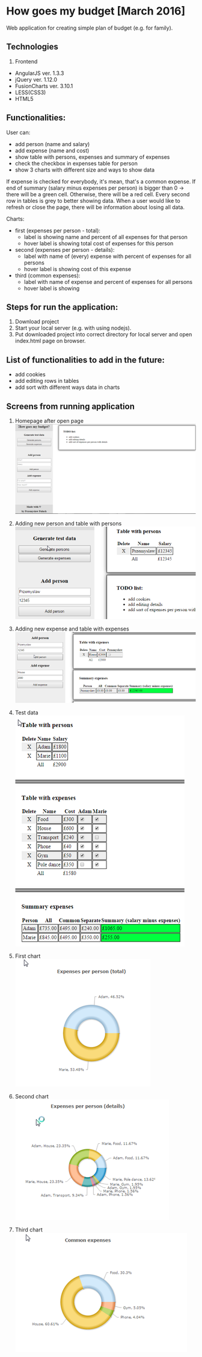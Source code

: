 # How goes my budget [March 2016]

Web application for creating simple plan of budget (e.g. for family).

## Technologies
1. Frontend
  - AngularJS ver. 1.3.3
  - jQuery ver. 1.12.0
  - FusionCharts ver. 3.10.1
  - LESS(CSS3)
  - HTML5

## Functionalities:
User can:
- add person (name and salary)
- add expense (name and cost)
- show table with persons, expenses and summary of expenses
- check the checkbox in expenses table for person
- show 3 charts with different size and ways to show data

If expense is checked for everybody, it's mean, that's a common expense.
If end of summary (salary minus expenses per person) is bigger than 0 -> there will be a green cell. Otherwise, there will be a red cell.
Every second row in tables is grey to better showing data.
When a user would like to refresh or close the page, there will be information about losing all data.

Charts:
  - first (expenses per person - total):
    - label is showing name and percent of all expenses for that person
    - hover label is showing total cost of expenses for this person
  - second (expenses per person - details):
    - label with name of (every) expense with percent of expenses for all persons
    - hover label is showing cost of this expense
  - third (common expenses):
    - label with name of expense and percent of expenses for all persons
    - hover label is showing

## Steps for run the application:
1. Download project
2. Start your local server (e.g. with using nodejs).
3. Put downloaded project into correct directory for local server and open index.html page on browser.

## List of functionalities to add in the future:
- add cookies
- add editing rows in tables
- add sort with different ways data in charts

## Screens from running application
1) Homepage after open page<br />
![alt text][homepage_img]

2) Adding new person and table with persons<br />
![alt text][add_person_img]

3) Adding new expense and table with expenses<br />
![alt text][add_expense_img]

4) Test data<br />
![alt text][test_data_img]

5) First chart<br />
![alt text][first_chart_img]

6) Second chart<br />
![alt text][second_chart_img]

7) Third chart<br />
![alt text][third_chart_img]

[homepage_img]: https://github.com/palprz/how-goes-my-budget/blob/master/markdown_img_homepage.png
[add_person_img]: https://github.com/palprz/how-goes-my-budget/blob/master/markdown_img_add_person.png
[add_expense_img]: https://github.com/palprz/how-goes-my-budget/blob/master/markdown_img_add_expense.png
[test_data_img]: https://github.com/palprz/how-goes-my-budget/blob/master/markdown_img_test_data.png
[first_chart_img]: https://github.com/palprz/how-goes-my-budget/blob/master/markdown_img_first_chart.png
[second_chart_img]: https://github.com/palprz/how-goes-my-budget/blob/master/markdown_img_second_chart.png
[third_chart_img]:https://github.com/palprz/how-goes-my-budget/blob/master/markdown_img_third_chart.png
